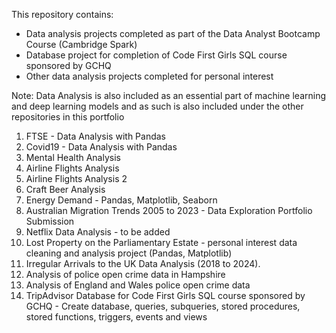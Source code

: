 This repository contains:

* Data analysis projects completed as part of the Data Analyst Bootcamp Course (Cambridge Spark)
* Database project for completion of Code First Girls SQL course sponsored by GCHQ
* Other data analysis projects completed for personal interest

Note: Data Analysis is also included as an essential part of machine learning and deep learning models and as such is also included under the other repositories in this portfolio

1) FTSE - Data Analysis with Pandas
2) Covid19 - Data Analysis with Pandas
3) Mental Health Analysis
4) Airline Flights Analysis
5) Airline Flights Analysis 2
6) Craft Beer Analysis
7) Energy Demand - Pandas, Matplotlib, Seaborn
8) Australian Migration Trends 2005 to 2023 - Data Exploration Portfolio Submission
9) Netflix Data Analysis - to be added
10) Lost Property on the Parliamentary Estate - personal interest data cleaning and analysis project (Pandas, Matplotlib)
11) Irregular Arrivals to the UK Data Analysis (2018 to 2024).
12) Analysis of police open crime data in Hampshire
13) Analysis of England and Wales police open crime data
14) TripAdvisor Database for Code First Girls SQL course sponsored by GCHQ - Create database, queries, subqueries, stored procedures, stored functions, triggers, events and views
